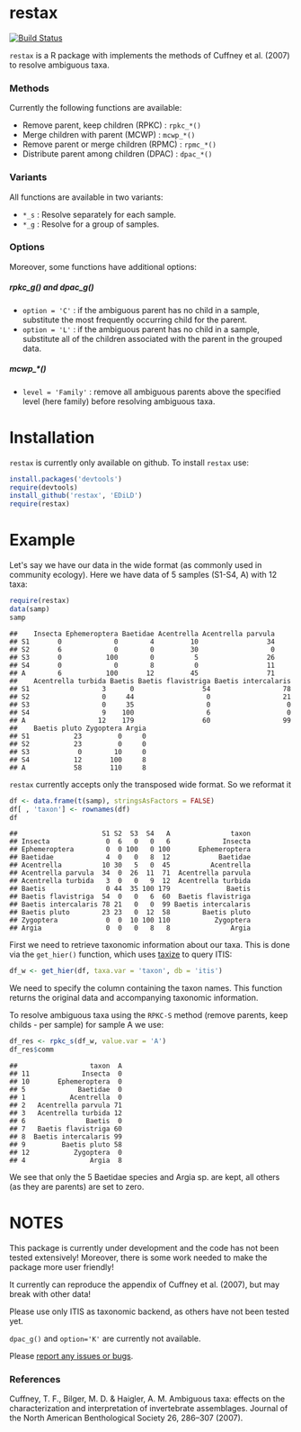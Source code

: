 


restax
=============


[![Build Status](https://travis-ci.org/EDiLD/restax.png)](https://travis-ci.org/EDiLD/restax)

`restax` is a R package with implements the methods of Cuffney et al. (2007) to
resolve ambiguous taxa.

### Methods
Currently the following functions are available:

+ Remove parent, keep children (RPKC) : `rpkc_*()`
+ Merge children with parent (MCWP) : `mcwp_*()`
+ Remove parent or merge children (RPMC) : `rpmc_*()`
+ Distribute parent among children (DPAC) : `dpac_*()`

### Variants
All functions are available in two variants:

+ `*_s` : Resolve separately for each sample.
+ `*_g` : Resolve for a group of samples.

### Options
Moreover, some functions have additional options:

##### rpkc_g() and dpac_g()
+ `option = 'C'` : if the ambiguous parent has no child in a sample, 
substitute the most frequently occurring child for the parent.
+ `option = 'L'` : if the ambiguous parent has no child in a sample, 
substitute all of the children associated with the parent in the grouped data.

##### mcwp_*()

+ `level = 'Family'` : remove all ambiguous parents above the specified level 
(here family) before resolving ambiguous taxa.

Installation
==============
`restax` is currently only available on github. To install `restax` use:

```r
install.packages('devtools')
require(devtools)
install_github('restax', 'EDiLD')
require(restax)
```


Example
=================
Let's say we have our data in the wide format (as commonly used in community ecology).
Here we have data of 5 samples (S1-S4, A) with 12 taxa:

```r
require(restax)
data(samp)
samp
```

```
##    Insecta Ephemeroptera Baetidae Acentrella Acentrella parvula
## S1       0             0        4         10                 34
## S2       6             0        0         30                  0
## S3       0           100        0          5                 26
## S4       0             0        8          0                 11
## A        6           100       12         45                 71
##    Acentrella turbida Baetis Baetis flavistriga Baetis intercalaris
## S1                  3      0                 54                  78
## S2                  0     44                  0                  21
## S3                  0     35                  0                   0
## S4                  9    100                  6                   0
## A                  12    179                 60                  99
##    Baetis pluto Zygoptera Argia
## S1           23         0     0
## S2           23         0     0
## S3            0        10     0
## S4           12       100     8
## A            58       110     8
```


`restax` currently accepts only the transposed wide format. So we reformat it

```r
df <- data.frame(t(samp), stringsAsFactors = FALSE)
df[ , 'taxon'] <- rownames(df)
df
```

```
##                     S1 S2  S3  S4   A               taxon
## Insecta              0  6   0   0   6             Insecta
## Ephemeroptera        0  0 100   0 100       Ephemeroptera
## Baetidae             4  0   0   8  12            Baetidae
## Acentrella          10 30   5   0  45          Acentrella
## Acentrella parvula  34  0  26  11  71  Acentrella parvula
## Acentrella turbida   3  0   0   9  12  Acentrella turbida
## Baetis               0 44  35 100 179              Baetis
## Baetis flavistriga  54  0   0   6  60  Baetis flavistriga
## Baetis intercalaris 78 21   0   0  99 Baetis intercalaris
## Baetis pluto        23 23   0  12  58        Baetis pluto
## Zygoptera            0  0  10 100 110           Zygoptera
## Argia                0  0   0   8   8               Argia
```


First we need to retrieve taxonomic information about our taxa. 
This is done via the `get_hier()` function,
which uses [taxize](https://github.com/ropensci/taxize) to query ITIS:

```r
df_w <- get_hier(df, taxa.var = 'taxon', db = 'itis')
```
We need to specify the column containing the taxon names.
This function returns the original data and accompanying taxonomic information.

To resolve ambiguous taxa using the `RPKC-S` method (remove parents, keep childs - per sample) for sample A we use:

```r
df_res <- rpkc_s(df_w, value.var = 'A')
df_res$comm
```

```
##                  taxon  A
## 11             Insecta  0
## 10       Ephemeroptera  0
## 5             Baetidae  0
## 1           Acentrella  0
## 2   Acentrella parvula 71
## 3   Acentrella turbida 12
## 6               Baetis  0
## 7   Baetis flavistriga 60
## 8  Baetis intercalaris 99
## 9         Baetis pluto 58
## 12           Zygoptera  0
## 4                Argia  8
```
We see that only the 5 Baetidae species and Argia sp. are kept, all others (as they are parents) are set to zero.


NOTES
=============
This package is currently under development and the code has not been tested extensively!
Moreover, there is some work needed to make the package more user friendly!

It currently can reproduce the appendix of Cuffney et al. (2007), but may break with other data!

Please use only ITIS as taxonomic backend, as others have not been tested yet.

`dpac_g()` and `option='K'` are currently not available.

Please [report any issues or bugs](https://github.com/EDiLD/restax/issues).


### References
Cuffney, T. F., Bilger, M. D. & Haigler, A. M. Ambiguous taxa: effects on the characterization and interpretation of invertebrate assemblages. Journal of the North American Benthological Society 26, 286–307 (2007).
